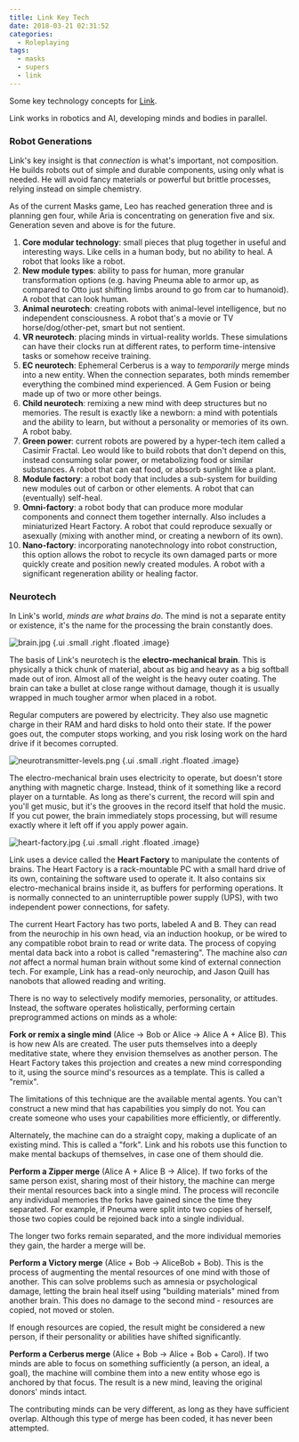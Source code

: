 ```yaml
---
title: Link Key Tech
date: 2018-03-21 02:31:52
categories:
  - Roleplaying
tags:
  - masks
  - supers
  - link
---
```


Some key technology concepts for [Link](/2017/08/07/link/).

<!-- more -->

Link works in robotics and AI, developing minds and bodies in parallel.

### Robot Generations

Link's key insight is that _connection_ is what's important, not composition.
He builds robots out of simple and durable components, using only what is needed.
He will avoid fancy materials or powerful but brittle processes, relying instead on simple chemistry.

As of the current Masks game, Leo has reached generation three and is planning gen four, while Aria is concentrating on generation five and six.
Generation seven and above is for the future.

1. **Core modular technology**: small pieces that plug together in useful and interesting ways. Like cells in a human body, but no ability to heal. A robot that looks like a robot.
2. **New module types**: ability to pass for human, more granular transformation options (e.g. having Pneuma able to armor up, as compared to Otto just shifting limbs around to go from car to humanoid). A robot that can look human.
3. **Animal neurotech**: creating robots with animal-level intelligence, but no independent consciousness. A robot that's a movie or TV horse/dog/other-pet, smart but not sentient.
4. **VR neurotech**: placing minds in virtual-reality worlds. These simulations can have their clocks run at different rates, to perform time-intensive tasks or somehow receive training.
5. **EC neurotech**: Ephemeral Cerberus is a way to _temporarily_ merge minds into a new entity. When the connection separates, both minds remember everything the combined mind experienced. A Gem Fusion or being made up of two or more other beings.
6. **Child neurotech**: remixing a new mind with deep structures but no memories. The result is exactly like a newborn: a mind with potentials and the ability to learn, but without a personality or memories of its own. A robot baby.
7. **Green power**: current robots are powered by a hyper-tech item called a Casimir Fractal. Leo would like to build robots that don't depend on this, instead consuming solar power, or metabolizing food or similar substances. A robot that can eat food, or absorb sunlight like a plant.
8. **Module factory**: a robot body that includes a sub-system for building new modules out of carbon or other elements. A robot that can (eventually) self-heal.
9. **Omni-factory**: a robot body that can produce more modular components and connect them together internally. Also includes a miniaturized Heart Factory. A robot that could reproduce sexually or asexually (mixing with another mind, or creating a newborn of its own).
10. **Nano-factory**: incorporating nanotechnology into robot construction, this option allows the robot to recycle its own damaged parts or more quickly create and position newly created modules. A robot with a significant regeneration ability or healing factor.

### Neurotech

In Link's world, _minds are what brains do_.
The mind is not a separate entity or existence,
it's the name for the processing the brain constantly does.

![brain.jpg](/assets/link-key-tech/brain.jpg) {.ui .small .right .floated .image}

The basis of Link's neurotech is the **electro-mechanical brain**.
This is physically a thick chunk of material,
about as big and heavy as a big softball made out of iron.
Almost all of the weight is the heavy outer coating.
The brain can take a bullet at close range without damage,
though it is usually wrapped in much tougher armor when placed in a robot.

Regular computers are powered by electricity.
They also use magnetic charge in their RAM and hard disks to hold onto their state.
If the power goes out, the computer stops working,
and you risk losing work on the hard drive if it becomes corrupted.

![neurotransmitter-levels.png](/assets/link-key-tech/neurotransmitter-levels.png) {.ui .small .right .floated .image}

The electro-mechanical brain uses electricity to operate, but doesn't store anything with magnetic charge.
Instead, think of it something like a record player on a turntable.
As long as there's current, the record will spin and you'll get music,
but it's the grooves in the record itself that hold the music.
If you cut power, the brain immediately stops processing,
but will resume exactly where it left off if you apply power again.

![heart-factory.jpg](/assets/link-key-tech/heart-factory.jpg) {.ui .small .right .floated .image}

Link uses a device called the **Heart Factory**
to manipulate the contents of brains.
The Heart Factory is a rack-mountable PC with a small hard drive of its own,
containing the software used to operate it.
It also contains six electro-mechanical brains inside it,
as buffers for performing operations.
It is normally connected to an uninterruptible power supply (UPS),
with two independent power connections, for safety.

The current Heart Factory has two ports, labeled A and B.
They can read from the neurochip in his own head, via an induction hookup,
or be wired to any compatible robot brain to read or write data.
The process of copying mental data back into a robot is called "remastering".
The machine also _can not_ affect a normal human brain
without some kind of external connection tech.
For example, Link has a read-only neurochip, and Jason Quill has nanobots that allowed reading and writing.

There is no way to selectively modify memories, personality, or attitudes.
Instead, the software operates holistically, performing certain preprogrammed actions on minds as a whole:

**Fork or remix a single mind** (Alice -> Bob or Alice -> Alice A + Alice B).
This is how new AIs are created.
The user puts themselves into a deeply meditative state, where they envision themselves as another person.
The Heart Factory takes this projection and creates a new mind corresponding to it,
using the source mind's resources as a template.
This is called a "remix".

The limitations of this technique are the available mental agents.
You can't construct a new mind that has capabilities you simply do not.
You can create someone who uses your capabilities more efficiently, or differently.

Alternately, the machine can do a straight copy,
making a duplicate of an existing mind.
This is called a "fork".
Link and his robots use this function to make mental backups of themselves,
in case one of them should die.

**Perform a Zipper merge** (Alice A + Alice B -> Alice).
If two forks of the same person exist, sharing most of their history,
the machine can merge their mental resources back into a single mind.
The process will reconcile any individual memories the forks have gained since the time they separated.
For example, if Pneuma were split into two copies of herself,
those two copies could be rejoined back into a single individual.

The longer two forks remain separated, and the more individual memories they gain, the harder a merge will be.

**Perform a Victory merge** (Alice + Bob -> AliceBob + Bob).
This is the process of augmenting the mental resources of one mind with those of another.
This can solve problems such as amnesia or psychological damage,
letting the brain heal itself using "building materials" mined from another brain.
This does no damage to the second mind - resources are copied, not moved or stolen.

If enough resources are copied, the result might be considered a new person,
if their personality or abilities have shifted significantly.

**Perform a Cerberus merge** (Alice + Bob -> Alice + Bob + Carol).
If two minds are able to focus on something sufficiently (a person, an ideal, a goal),
the machine will combine them into a new entity whose ego is anchored by that focus.
The result is a new mind, leaving the original donors' minds intact.

The contributing minds can be very different, as long as they have sufficient overlap.
Although this type of merge has been coded, it has never been attempted.
